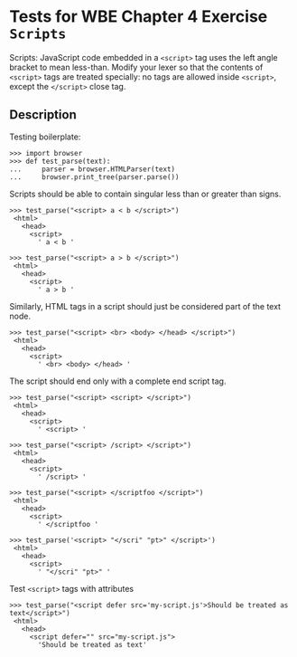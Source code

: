 Tests for WBE Chapter 4 Exercise `Scripts`
==========================================

Scripts: JavaScript code embedded in a `<script>` tag uses the left
angle bracket to mean less-than. Modify your lexer so that the
contents of `<script>` tags are treated specially: no tags are allowed
inside `<script>`, except the `</script>` close tag.

Description
------------

Testing boilerplate:

    >>> import browser
    >>> def test_parse(text):
    ...     parser = browser.HTMLParser(text)
    ...     browser.print_tree(parser.parse())


Scripts should be able to contain singular less than or greater than signs.

    >>> test_parse("<script> a < b </script>")
     <html>
       <head>
         <script>
           ' a < b '

    >>> test_parse("<script> a > b </script>")
     <html>
       <head>
         <script>
           ' a > b '

Similarly, HTML tags in a script should just be considered part of the text
  node.

    >>> test_parse("<script> <br> <body> </head> </script>")
     <html>
       <head>
         <script>
           ' <br> <body> </head> '

The script should end only with a complete end script tag.

    >>> test_parse("<script> <script> </script>")
     <html>
       <head>
         <script>
           ' <script> '

    >>> test_parse("<script> /script> </script>")
     <html>
       <head>
         <script>
           ' /script> '

    >>> test_parse("<script> </scriptfoo </script>")
     <html>
       <head>
         <script>
           ' </scriptfoo '

    >>> test_parse('<script> "</scri" "pt>" </script>')
     <html>
       <head>
         <script>
           ' "</scri" "pt>" '


 Test `<script>` tags with attributes

    >>> test_parse("<script defer src='my-script.js'>Should be treated as text</script>")
     <html>
       <head>
         <script defer="" src="my-script.js">
           'Should be treated as text'

